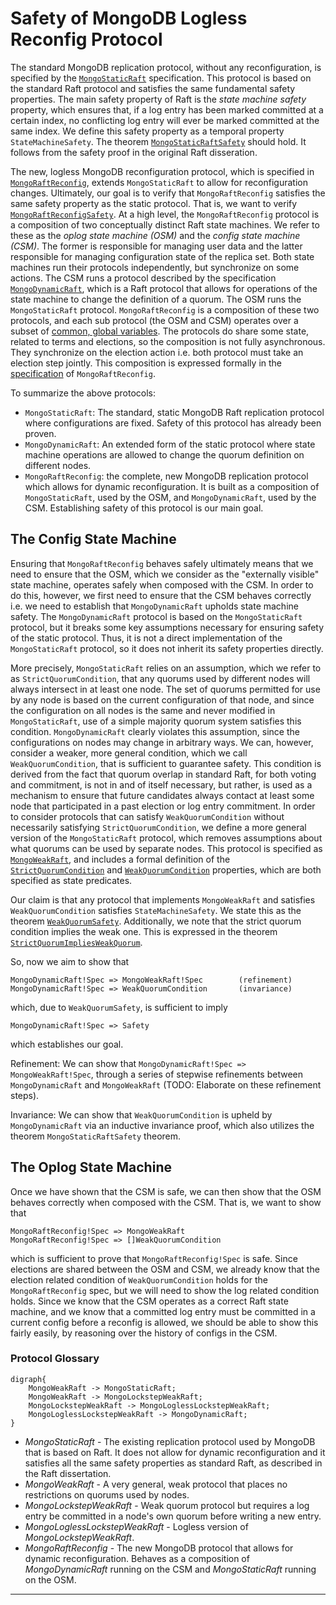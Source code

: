 # Safety of MongoDB Logless Reconfig Protocol

The standard MongoDB replication protocol, without any reconfiguration, is specified by the [`MongoStaticRaft`](MongoStaticRaft.tla) specification. This protocol is based on the standard Raft protocol and satisfies the same fundamental safety properties. The main safety property of Raft is the *state machine safety* property, which ensures that, if a log entry has been marked committed at a certain index, no conflicting log entry will ever be marked committed at the same index. We define this safety property as a temporal property `StateMachineSafety`. The theorem [`MongoStaticRaftSafety`](MongoStaticRaft.tla#L168) should hold. It follows from the safety proof in the original Raft disseration. 

The new, logless MongoDB reconfiguration protocol, which is specified in [`MongoRaftReconfig`](MongoRaftReconfig.tla), extends `MongoStaticRaft` to allow for reconfiguration changes. Ultimately, our goal is to verify that `MongoRaftReconfig` satisfies the same safety property as the static protocol. That is, we want to verify [`MongoRaftReconfigSafety`](MongoRaftReconfig.tla#L103). At a high level, the `MongoRaftReconfig` protocol is a composition of two conceptually distinct Raft state machines. We refer to these as the *oplog state machine (OSM)* and the *config state machine (CSM)*. The former is responsible for managing user data and the latter responsible for managing configuration state of the replica set. Both state machines run their protocols independently, but synchronize on some actions. The CSM runs a protocol described by the specification [`MongoDynamicRaft`](MongoDynamicRaft.tla), which is a Raft protocol that allows for operations of the state machine to change the definition of a quorum. The OSM runs the `MongoStaticRaft` protocol. `MongoRaftReconfig` is a composition of these two protocols, and each sub protocol (the OSM and CSM) operates over a subset of [common, global variables](MongoRaftReconfig.tla#L16-L23). The protocols do share some state, related to terms and elections, so the composition is not fully asynchronous. They synchronize on the election action i.e. both protocol must take an election step jointly. This composition is expressed formally in the [specification](MongoRaftReconfig.tla#L75-L94) of `MongoRaftReconfig`.

To summarize the above protocols:
- `MongoStaticRaft`: The standard, static MongoDB Raft replication protocol where configurations are fixed. Safety of this protocol has already been proven.
- `MongoDynamicRaft`: An extended form of the static  protocol where state machine operations are allowed to change the quorum definition on different nodes.
- `MongoRaftReconfig`: the complete, new MongoDB replication protocol which allows for dynamic reconfiguration. It is built as a composition of `MongoStaticRaft`, used by the OSM, and `MongoDynamicRaft`, used by the CSM. Establishing safety of this protocol is our main goal.

## The Config State Machine

Ensuring that `MongoRaftReconfig` behaves safely ultimately means that we need to ensure that the OSM, which we consider as the "externally visible" state machine, 
operates safely when composed with the CSM. In order to do this, however, we first need to ensure that the CSM behaves correctly i.e. we need to establish that `MongoDynamicRaft` upholds state machine safety. The `MongoDynamicRaft` protocol is based on the `MongoStaticRaft` protocol, but it breaks some key assumptions necessary for ensuring safety of the static protocol. Thus, it is not a direct implementation of the `MongoStaticRaft` protocol, so it does not inherit its safety properties directly. 

More precisely, `MongoStaticRaft` relies on an assumption, which we refer to as `StrictQuorumCondition`, that any quorums used by different nodes will always intersect in at least one node. The set of quorums permitted for use by any node is based on the current configuration of that node, and since the configuration on all nodes is the same and never modified in `MongoStaticRaft`, use of a simple majority quorum system satisfies this condition. `MongoDynamicRaft` clearly violates this assumption, since the configurations on nodes may change in arbitrary ways. We can, however, consider a weaker, more general condition, which we call `WeakQuorumCondition`, that is sufficient to guarantee safety. This condition is derived from the fact that quorum overlap in standard Raft, for both voting and commitment, is not in and of itself necessary, but rather, is used as a mechanism to ensure that future candidates always contact at least some node that participated in a past election or log entry commitment. In order to consider protocols that can satisfy `WeakQuorumCondition` without necessarily satisfying `StrictQuorumCondition`, we define a more general version of the `MongoStaticRaft` protocol, which removes assumptions about what quorums can be used by separate nodes. This protocol is specified as [`MongoWeakRaft`](MongoWeakRaft.tla), and includes a formal definition of the [`StrictQuorumCondition`](MongoWeakRaft.tla#L180-L187) and [`WeakQuorumCondition`](MongoWeakRaft.tla#L189-L200) properties, which are both specified as state predicates.

Our claim is that any protocol that implements `MongoWeakRaft` and satisfies `WeakQuorumCondition` satisfies `StateMachineSafety`. We state this as the theorem [`WeakQuorumSafety`](MongoWeakRaft.tla#L241). Additionally, we note that the strict quorum condition implies the weak one. This is expressed in the theorem [`StrictQuorumImpliesWeakQuorum`](MongoWeakRaft.tla#L240).

So, now we aim to show that

```tla
MongoDynamicRaft!Spec => MongoWeakRaft!Spec        (refinement)
MongoDynamicRaft!Spec => WeakQuorumCondition       (invariance)
```
which, due to `WeakQuorumSafety`, is sufficient to imply

```tla
MongoDynamicRaft!Spec => Safety
```

which establishes our goal.

Refinement: We can show that `MongoDynamicRaft!Spec => MongoWeakRaft!Spec`, through a series of stepwise refinements between `MongoDynamicRaft` and `MongoWeakRaft` (TODO: Elaborate on these refinement steps). 

Invariance: We can show that `WeakQuorumCondition` is upheld by `MongoDynamicRaft` via an inductive invariance proof, which also utilizes the theorem `MongoStaticRaftSafety` theorem. 


## The Oplog State Machine

Once we have shown that the CSM is safe, we can then show that the OSM behaves correctly when composed with the CSM. That is, we want to show that

```tla
MongoRaftReconfig!Spec => MongoWeakRaft
MongoRaftReconfig!Spec => []WeakQuorumCondition
```
which is sufficient to prove that `MongoRaftReconfig!Spec` is safe. Since elections are shared between the OSM and CSM, we already know that the election related condition of `WeakQuorumCondition` holds for the `MongoRaftReconfig` spec, but we will need to show the log related condition holds. Since we know that the CSM operates as a correct Raft state machine, and we know that a committed log entry must be committed in a current config before a reconfig is allowed, we should be able to show this fairly easily, by reasoning over the history of configs in the CSM.

### Protocol Glossary

```graphviz
digraph{
	MongoWeakRaft -> MongoStaticRaft;
	MongoWeakRaft -> MongoLockstepWeakRaft;
	MongoLockstepWeakRaft -> MongoLoglessLockstepWeakRaft;
	MongoLoglessLockstepWeakRaft -> MongoDynamicRaft;
}

```

- $MongoStaticRaft$ - The existing replication protocol used by MongoDB that is based on Raft. It does not allow for dynamic reconfiguration and it satisfies all the same safety properties as standard Raft, as described in the Raft dissertation.
- $MongoWeakRaft$ - A very general, weak protocol that places no restrictions on quorums used by nodes.
- $MongoLockstepWeakRaft$ - Weak quorum protocol but requires a log entry be committed in a node's own quorum before writing a new entry.
- $MongoLoglessLockstepWeakRaft$ - Logless version of  $MongoLockstepWeakRaft$.
- $MongoRaftReconfig$ - The new MongoDB protocol that allows for dynamic reconfiguration. Behaves as a composition of $MongoDynamicRaft$ running on the CSM and $MongoStaticRaft$ running on the OSM.



---------

<!--The new MongoDB reconfiguration protocol, which we refer to as *MongoDynamicRaft*, is built on top of 

We first consider the $StaticRaft$ protocol, which is what was originally formalized and proven correct in the Raft dissertation. This protocol does not allow for any reconfiguration i.e. the definition of quorums for each node is fixed. This protocol satisfies the requirement that any two quorums overlap, call it $QC_1$, which is necessary to ensure safety. We refer to the high level safety property as $Safety$. So, formally:

$$
StaticRaft \Rightarrow QC_1 \\
StaticRaft \Rightarrow Safety
$$

We claim, however, that $QC_1$ is technically a stronger requirement than necessary for this protocol to satisfy safety. This leads us to consider a more general version of the $StaticRaft$ protocol, called $WeakRaft$, which places no restrictions on what quorums can be used by any node. Formally:

$$
StaticRaft \iff WeakRaft \wedge QC_1
$$
That is, if we start with $WeakRaft$ and impose the quorum overlap restriction, this results in the protocol $StaticRaft$. If we impose a weaker restriction, though, $QC_2$, we claim that safety is still satisfied i.e.
$$
WeakRaft \wedge QC_2 \Rightarrow Safety
$$
Finally, we can view Raft with dynamic reconfiguration, $DynamicRaft$, as a special case of $WeakRaft$, that preserves $QC_2$. So, we claim that

$$
\begin{aligned}
DynamicRaft &\Rightarrow WeakRaft \\
DynamicRaft &\Rightarrow QC_2
\end{aligned}
$$

and these are the theorems we want to prove.-->



 

<!--We have two protocols $StaticRaft$ and $DynamicRaft$. We know that $StaticRaft$ satisfies a high level safety property $Safety$, under a certain assumption about quorum overlap, $QC_1$. We can state this theorem as:

$$
StaticSafety = \square QC_1 \wedge StaticRaft \Rightarrow Safety
$$

This is basically what was already proven in the Raft dissertation, so we can assume it without proof. 

Next we want to prove safety of $DynamicRaft$ protocol. If we can prove that $DynamicRaft$ is a refinement of $StaticRaft$, then we can show that

$$
DynamicRaft \Rightarrow StaticRaft
$$

But, this isn't quite sufficient since we know that $DynamicRaft$ breaks $QC_1$ i.e. the condition that any two quorums overlap. But there is a weaker condition $QC_2$ that is still sufficient for the $StaticSafety$ theorem i.e.

$$
StaticSafety2 = \square QC_2 \wedge StaticRaft \Rightarrow Safety
$$

So, if we can prove that

$$
DynamicRaft \Rightarrow \square QC_2
$$

then we should be able to establish that

$$
DynamicRaft \Rightarrow \square QC_2 \wedge StaticRaft
$$

which is enough to imply $Safety$, by the $StaticSafety2$ theorem.-->